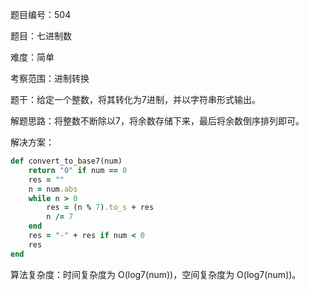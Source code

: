 题目编号：504

题目：七进制数

难度：简单

考察范围：进制转换

题干：给定一个整数，将其转化为7进制，并以字符串形式输出。

解题思路：将整数不断除以7，将余数存储下来，最后将余数倒序排列即可。

解决方案：

```ruby
def convert_to_base7(num)
    return "0" if num == 0
    res = ""
    n = num.abs
    while n > 0
        res = (n % 7).to_s + res
        n /= 7
    end
    res = "-" + res if num < 0
    res
end
```

算法复杂度：时间复杂度为 O(log7(num))，空间复杂度为 O(log7(num))。